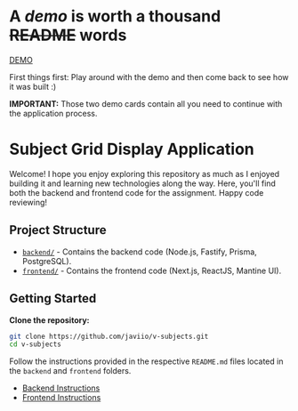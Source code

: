 # A _demo_ is worth a thousand ~~README~~ words

[DEMO](https://vial-subjects-fraa207sk-javier-orellanas-projects.vercel.app)

First things first: Play around with the demo and then come back to see how it was built :)

**IMPORTANT:** Those two demo cards contain all you need to continue with the application process.


# Subject Grid Display Application

Welcome! I hope you enjoy exploring this repository as much as I enjoyed building it and learning new technologies along the way. Here, you'll find both the backend and frontend code for the assignment. Happy code reviewing!

## Project Structure

- [`backend/`](./backend) - Contains the backend code (Node.js, Fastify, Prisma, PostgreSQL).
- [`frontend/`](./frontend) - Contains the frontend code (Next.js, ReactJS, Mantine UI).

## Getting Started

**Clone the repository:**
```sh
git clone https://github.com/javiio/v-subjects.git
cd v-subjects
```

Follow the instructions provided in the respective `README.md` files located in the `backend` and `frontend` folders.

- [Backend Instructions](./backend/README.md)
- [Frontend Instructions](./frontend/README.md)
